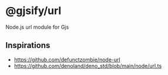 # @gjsify/url

Node.js url module for Gjs
## Inspirations
- https://github.com/defunctzombie/node-url
- https://github.com/denoland/deno_std/blob/main/node/url.ts